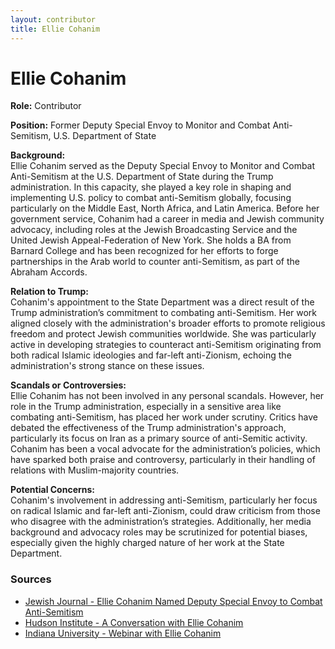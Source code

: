 ```yaml
---
layout: contributor
title: Ellie Cohanim
---
```


# Ellie Cohanim

**Role:** Contributor

**Position:** Former Deputy Special Envoy to Monitor and Combat Anti-Semitism, U.S. Department of State

**Background:**  
Ellie Cohanim served as the Deputy Special Envoy to Monitor and Combat Anti-Semitism at the U.S. Department of State during the Trump administration. In this capacity, she played a key role in shaping and implementing U.S. policy to combat anti-Semitism globally, focusing particularly on the Middle East, North Africa, and Latin America. Before her government service, Cohanim had a career in media and Jewish community advocacy, including roles at the Jewish Broadcasting Service and the United Jewish Appeal-Federation of New York. She holds a BA from Barnard College and has been recognized for her efforts to forge partnerships in the Arab world to counter anti-Semitism, as part of the Abraham Accords.

**Relation to Trump:**  
Cohanim's appointment to the State Department was a direct result of the Trump administration’s commitment to combating anti-Semitism. Her work aligned closely with the administration's broader efforts to promote religious freedom and protect Jewish communities worldwide. She was particularly active in developing strategies to counteract anti-Semitism originating from both radical Islamic ideologies and far-left anti-Zionism, echoing the administration's strong stance on these issues.

**Scandals or Controversies:**  
Ellie Cohanim has not been involved in any personal scandals. However, her role in the Trump administration, especially in a sensitive area like combating anti-Semitism, has placed her work under scrutiny. Critics have debated the effectiveness of the Trump administration's approach, particularly its focus on Iran as a primary source of anti-Semitic activity. Cohanim has been a vocal advocate for the administration’s policies, which have sparked both praise and controversy, particularly in their handling of relations with Muslim-majority countries.

**Potential Concerns:**  
Cohanim's involvement in addressing anti-Semitism, particularly her focus on radical Islamic and far-left anti-Zionism, could draw criticism from those who disagree with the administration’s strategies. Additionally, her media background and advocacy roles may be scrutinized for potential biases, especially given the highly charged nature of her work at the State Department.

### Sources
- [Jewish Journal - Ellie Cohanim Named Deputy Special Envoy to Combat Anti-Semitism](https://jewishjournal.com/online/308120/ellie-cohanim-named-deputy-special-envoy-to-combat-anti-semitism/)
- [Hudson Institute - A Conversation with Ellie Cohanim](https://www.hudson.org/human-rights/transcript-a-conversation-with-assistant-special-envoy-ellie-cohanim-on-combating-anti-semitism)
- [Indiana University - Webinar with Ellie Cohanim](https://isca.indiana.edu/conferences/webinars/2023-webinars/Ellie-Cohanim.html)
